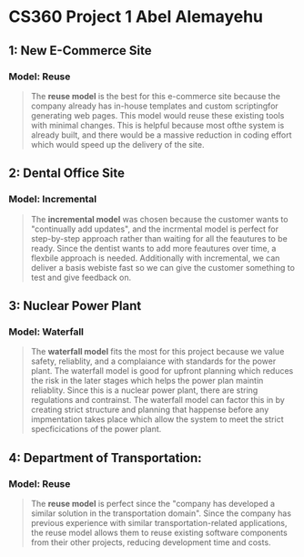 # CS360 Project 1 Abel Alemayehu
## 1: New E-Commerce Site
### Model: Reuse
> The **reuse model** is the best for this e-commerce site because the company already has in-house templates and custom scriptingfor generating web pages. This model would reuse these existing tools with minimal changes. This is helpful because most ofthe system is already built, and there would be a massive reduction in coding effort which would speed up the delivery of the site.

## 2: Dental Office Site
### Model: Incremental
> The **incremental model** was chosen because the customer wants to "continually add updates", and the incrmental model is perfect for step-by-step approach rather than waiting for all the feautures to be ready. Since the dentist wants to add more feautures over time, a flexbile approach is needed. Additionally with incremental, we can deliver a basis webiste fast so we can give the customer something to test and give feedback on.

## 3: Nuclear Power Plant
### Model: Waterfall
> The **waterfall model** fits the most for this project because we value safety, reliablity, and a complaiance with standards for the power plant. The waterfall model is good for upfront planning which reduces the risk in the later stages which helps the power plan maintin reliablity. Since this is a nuclear power plant, there are string regulations and contrainst. The waterfall model can factor this in by creating strict structure and planning that happense before any impmentation takes place which allow the system to meet the strict specficications of the power plant.

## 4: Department of Transportation:
### Model: Reuse
> The **reuse model** is perfect since the "company has developed a similar solution in the transportation domain". Since the company has previous experience with similar transportation-related applications, the reuse model allows them to reuse existing software components from their other projects, reducing development time and costs.
